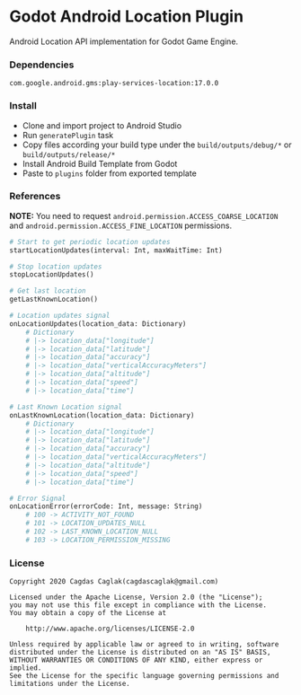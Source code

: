 # Godot Android Location Plugin
Android Location API implementation for Godot Game Engine.

### Dependencies
`com.google.android.gms:play-services-location:17.0.0`

### Install
* Clone and import project to Android Studio
* Run `generatePlugin` task
* Copy files according your build type under the `build/outputs/debug/*` or `build/outputs/release/*`
* Install Android Build Template from Godot
* Paste to `plugins` folder from exported template

### References
__NOTE:__ You need to request `android.permission.ACCESS_COARSE_LOCATION` and `android.permission.ACCESS_FINE_LOCATION` permissions.

```python
# Start to get periodic location updates
startLocationUpdates(interval: Int, maxWaitTime: Int)

# Stop location updates
stopLocationUpdates()

# Get last location
getLastKnownLocation()

# Location updates signal
onLocationUpdates(location_data: Dictionary)
    # Dictionary
    # |-> location_data["longitude"]
    # |-> location_data["latitude"]
    # |-> location_data["accuracy"]
    # |-> location_data["verticalAccuracyMeters"]
    # |-> location_data["altitude"]
    # |-> location_data["speed"]
    # |-> location_data["time"]

# Last Known Location signal
onLastKnownLocation(location_data: Dictionary)
    # Dictionary
    # |-> location_data["longitude"]
    # |-> location_data["latitude"]
    # |-> location_data["accuracy"]
    # |-> location_data["verticalAccuracyMeters"]
    # |-> location_data["altitude"]
    # |-> location_data["speed"]
    # |-> location_data["time"]

# Error Signal
onLocationError(errorCode: Int, message: String)
    # 100 -> ACTIVITY_NOT_FOUND
    # 101 -> LOCATION_UPDATES_NULL
    # 102 -> LAST_KNOWN_LOCATION_NULL
    # 103 -> LOCATION_PERMISSION_MISSING
```

### License
    Copyright 2020 Cagdas Caglak(cagdascaglak@gmail.com)

    Licensed under the Apache License, Version 2.0 (the "License");
    you may not use this file except in compliance with the License.
    You may obtain a copy of the License at

        http://www.apache.org/licenses/LICENSE-2.0

    Unless required by applicable law or agreed to in writing, software
    distributed under the License is distributed on an "AS IS" BASIS,
    WITHOUT WARRANTIES OR CONDITIONS OF ANY KIND, either express or implied.
    See the License for the specific language governing permissions and
    limitations under the License.
